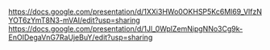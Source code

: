 https://docs.google.com/presentation/d/1XXi3HWo0OKHSP5Kc6Ml69_VlfzNYOT6zYmT8N3-mVAI/edit?usp=sharing
https://docs.google.com/presentation/d/1Jl_0WplZemNipgNNo3Cg9k-EnOIDegaVnG7RaUjeBuY/edit?usp=sharing
